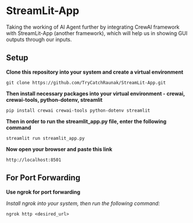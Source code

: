 # StreamLit-App
Taking the working of AI Agent further by integrating CrewAI framework with StreamLit-App (another framework), which will help us in showing GUI outputs through our inputs.


## Setup

**Clone this repository into your system and create a virtual environment**
```
git clone https://github.com/TryCatchRaunak/StreamLit-App.git
```

**Then install necessary packages into your virtual environment - crewai, crewai-tools, python-dotenv, streamlit**

```
pip install crewai crewai-tools python-dotenv streamlit
```

**Then in order to run the streamlit_app.py file, enter the following command**
```
streamlit run streamlit_app.py
```
**Now open your browser and paste this link**
```
http://localhost:8501
```

## For Port Forwarding

**Use ngrok for port forwarding**

*Install ngrok into your system, then run the following command:*

```
ngrok http <desired_url>
```